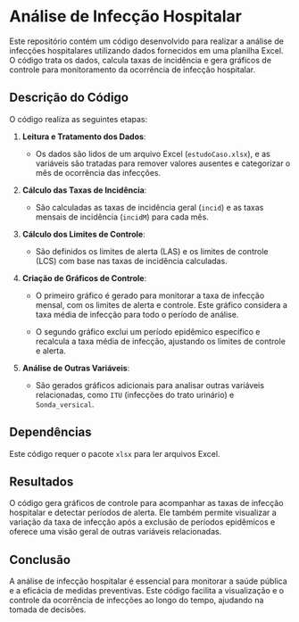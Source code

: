 
# Análise de Infecção Hospitalar

Este repositório contém um código desenvolvido para realizar a análise de infecções hospitalares utilizando dados fornecidos em uma planilha Excel. O código trata os dados, calcula taxas de incidência e gera gráficos de controle para monitoramento da ocorrência de infecção hospitalar.

## Descrição do Código

O código realiza as seguintes etapas:

1. **Leitura e Tratamento dos Dados**: 
   - Os dados são lidos de um arquivo Excel (`estudoCaso.xlsx`), e as variáveis são tratadas para remover valores ausentes e categorizar o mês de ocorrência das infecções.

2. **Cálculo das Taxas de Incidência**:
   - São calculadas as taxas de incidência geral (`incid`) e as taxas mensais de incidência (`incidM`) para cada mês.

3. **Cálculo dos Limites de Controle**:
   - São definidos os limites de alerta (LAS) e os limites de controle (LCS) com base nas taxas de incidência calculadas.

4. **Criação de Gráficos de Controle**:
   - O primeiro gráfico é gerado para monitorar a taxa de infecção mensal, com os limites de alerta e controle. Este gráfico considera a taxa média de infecção para todo o período de análise.
   
   - O segundo gráfico exclui um período epidêmico específico e recalcula a taxa média de infecção, ajustando os limites de controle e alerta.

5. **Análise de Outras Variáveis**:
   - São gerados gráficos adicionais para analisar outras variáveis relacionadas, como `ITU` (infecções do trato urinário) e `Sonda_versical`.

## Dependências

Este código requer o pacote `xlsx` para ler arquivos Excel. 

## Resultados

O código gera gráficos de controle para acompanhar as taxas de infecção hospitalar e detectar períodos de alerta. Ele também permite visualizar a variação da taxa de infecção após a exclusão de períodos epidêmicos e oferece uma visão geral de outras variáveis relacionadas.

## Conclusão

A análise de infecção hospitalar é essencial para monitorar a saúde pública e a eficácia de medidas preventivas. Este código facilita a visualização e o controle da ocorrência de infecções ao longo do tempo, ajudando na tomada de decisões.
